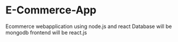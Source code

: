 # E-Commerce-App
Ecommerce webapplication using node.js and react
Database will be mongodb
frontend will be react.js

